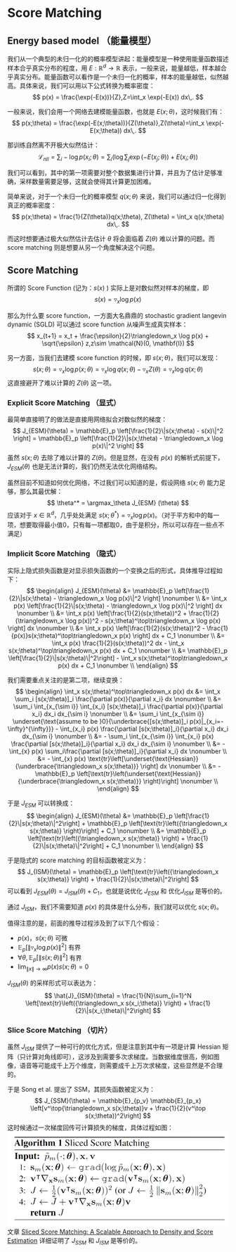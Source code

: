 # Score Matching

## Energy based model （能量模型）
我们从一个典型的未归一化的的概率模型讲起：能量模型是一种使用能量函数描述样本合乎真实分布的程度，用 $E:\mathbb{R}^{d} \to \mathbb{R}$ 表示，一般来说，能量越低，样本越合乎真实分布。能量函数可以看作是一个未归一化的概率，样本的能量越低，似然越高。具体来说，我们可以用以下公式转换为概率密度：
$$
p(x) = \frac{\exp(-E(x))}{Z},Z=\int_x \exp(-E(x)) dx\,. 
$$

一般来说，我们会用一个网络去建模能量函数，也就是 $E(x;\theta)$，这时候我们有：
$$
p(x;\theta) = \frac{\exp(-E(x;\theta))}{Z(\theta)},Z(\theta)=\int_x \exp(-E(x;\theta)) dx\,. 
$$

那训练自然离不开极大似然估计：
$$
\mathcal{L}_{nll} = \sum_{i} - \log p(x_i;\theta) = \sum_{i} \left(\log \sum_{j} \exp(-E(x_j;\theta)) + E(x_i; \theta) \right)
$$

我们可以看到，其中的第一项需要对整个数据集进行计算，并且为了估计足够准确，采样数量需要足够，这就会使得其计算更加困难。

简单来说，对于一个未归一化的概率模型 $q(x;\theta)$ 来说，我们可以通过归一化得到真正的概率密度：
$$
p(x;\theta) = \frac{1}{Z(\theta)}q(x;\theta), Z(\theta) = \int_x q(x;\theta) dx\,.
$$

而这时想要通过极大似然估计去估计 $\theta$ 将会面临着 $Z(\theta)$ 难以计算的问题。而 score matching 则是想要从另一个角度解决这个问题。

## Score Matching
所谓的 Score Function (记为：$s(x)$ ) 实际上是对数似然对样本的梯度，即
$$
s(x) = \triangledown_x \log p(x)
$$

那么为什么要 score function，一方面大名鼎鼎的 stochastic gradient langevin dynamic (SGLD) 可以通过 score function 从噪声生成真实样本：
$$
x_{t+1} = x_t + \frac{\epsilon}{2}\triangledown_x \log p(x) + \sqrt{\epsilon} z,z\sim \mathcal{N}(0, \mathbf{I})
$$

另一方面，当我们去建模 score function 的时候，即 $s(x;\theta)$，我们可以发现：
$$
s(x;\theta) = \triangledown_x \log p(x;\theta) = \triangledown_x \log q(x;\theta) - \triangledown_x Z(\theta) = \triangledown_x \log q(x;\theta)
$$
这直接避开了难以计算的 $Z(\theta)$ 这一项。

### Explicit Score Matching （显式）
最简单直接明了的做法是直接用网络拟合对数似然的梯度：
$$
J_{ESM}(\theta) =  \mathbb{E}_p \left[\frac{1}{2}\|s(x;\theta) - s(x)\|^2 \right] = \mathbb{E}_p \left[\frac{1}{2}\|s(x;\theta) - \triangledown_x \log p(x)\|^2 \right]
$$
虽然 $s(x;\theta)$ 去除了难以计算的 $Z(\theta)$。但是显然，在没有 $p(x)$ 的解析式前提下，$J_{ESM}(\theta)$ 也是无法计算的，我们仍然无法优化网络结构。

虽然目前不知道如何优化网络，不过我们可以知道的是，假设网络 $s(x;\theta)$ 能力足够，那么其最优解：
$$
\theta^* = \argmax_\theta J_{ESM} (\theta)
$$
应该对于 $x\in\mathbb{R}^d$，几乎处处满足 $s(x;\theta^*)=\triangledown_x\log p(x)$。（对于平方和中的每一项，想要取得最小值0，只有每一项都取0，由于是积分，所以可以存在一些点不满足）

### Implicit Score Matching （隐式）
实际上隐式损失函数是对显示损失函数的一个变换之后的形式，具体推导过程如下：
$$
\begin{align}
J_{ESM}(\theta) &= \mathbb{E}_p \left[\frac{1}{2}\|s(x;\theta) - \triangledown_x \log p(x)\|^2 \right] \nonumber \\
&= \int_x p(x) \left[\frac{1}{2}\|s(x;\theta) - \triangledown_x \log p(x)\|^2 \right] dx \nonumber \\
&= \int_x p(x) \left[\frac{1}{2}(s(x;\theta))^2 + \frac{1}{2}(\triangledown_x \log p(x))^2 - s(x;\theta)^\top\triangledown_x \log p(x) \right] dx \nonumber \\
&= \int_x p(x) \left[\frac{1}{2}(s(x;\theta))^2 - \frac{1}{p(x)}s(x;\theta)^\top\triangledown_x p(x) \right] dx + C_1 \nonumber \\
&= \int_x p(x) \frac{1}{2}(s(x;\theta))^2 dx - \int_x s(x;\theta)^\top\triangledown_x p(x) dx + C_1 \nonumber \\
&= \mathbb{E}_p \left[\frac{1}{2}\|s(x;\theta)\|^2\right] - \int_x s(x;\theta)^\top\triangledown_x p(x) dx + C_1 \nonumber \\
\end{align}
$$

我们需要重点关注的是第二项，继续变换：
$$
\begin{align}
\int_x s(x;\theta)^\top\triangledown_x p(x) dx &= \int_x \sum_i [s(x;\theta)]_i \frac{\partial p(x)}{\partial x_i} dx \nonumber \\
&=  \sum_i \int_{x_{\sim i}} \int_{x_i} [s(x;\theta)]_i \frac{\partial p(x)}{\partial x_i} dx_i dx_{\sim i} \nonumber \\
&=  \sum_i \int_{x_{\sim i}} \underset{\text{assume to be }0}{\underbrace{[s(x;\theta)]_i p(x)|_{x_i=-\infty}^{\infty}}} - \int_{x_i} p(x) \frac{\partial [s(x;\theta)]_i}{\partial x_i} dx_i dx_{\sim i} \nonumber \\
&=  -  \sum_i \int_{x_{\sim i}} \int_{x_i} p(x) \frac{\partial [s(x;\theta)]_i}{\partial x_i} dx_i dx_{\sim i} \nonumber \\
&=  - \int_{x} p(x) \sum_i\frac{\partial [s(x;\theta)]_i}{\partial x_i} dx \nonumber \\
&=  - \int_{x} p(x) \text{tr}\left[\underset{\text{Hessian}}{\underbrace{\triangledown_x s(x;\theta)}} \right] dx \nonumber \\
&=  - \mathbb{E}_p \left[\text{tr}\left(\underset{\text{Hessian}}{\underbrace{\triangledown_x s(x;\theta)}} \right)\right] \nonumber \\
\end{align}
$$

于是 $J_{ESM}$ 可以转换成：
$$
\begin{align}
J_{ESM}(\theta) &= \mathbb{E}_p \left[\frac{1}{2}\|s(x;\theta)\|^2\right] + \mathbb{E}_p \left[\text{tr}\left({\triangledown_x s(x;\theta)} \right)\right] + C_1 \nonumber \\
&= \mathbb{E}_p \left[\text{tr}\left({\triangledown_x s(x;\theta)} \right) + \frac{1}{2}\|s(x;\theta)\|^2\right] + C_1 \nonumber \\
\end{align}
$$

于是隐式的 score matching 的目标函数被定义为：
$$
J_{ISM}(\theta) = \mathbb{E}_p \left[\text{tr}\left({\triangledown_x s(x;\theta)} \right) + \frac{1}{2}\|s(x;\theta)\|^2\right]
$$
可以看到 $J_{ESM}(\theta) = J_{ISM}(\theta) + C_1$，也就是说优化 $J_{ESM}$ 和 优化$J_{ISM}$ 是等价的。

通过 $J_{ISM}$，我们不需要知道 $p(x)$ 的具体是什么分布，我们就可以优化 $s(x;\theta)$。

值得注意的是，前面的推导过程涉及到了以下几个假设：
- $p(x)$，$s(x;\theta)$ 可微
- $\mathbb{E}_p \left[\|\triangledown_x \log p(x)\|^2\right]$ 有界
- $\forall \theta, \mathbb{E}_p \left[\|s(x;\theta)\|^2\right]$ 有界
- $\lim_{\|x\|\to\infty}p(x)s(x;\theta) = 0$ 

$J_{ISM}(\theta)$ 的采样形式可以表达为：
$$
\hat{J}_{ISM}(\theta) = \frac{1}{N}\sum_{i=1}^N \left[\text{tr}\left({\triangledown_x s(x_i;\theta)} \right) + \frac{1}{2}\|s(x_i;\theta)\|^2\right]
$$

### Slice Score Matching （切片）
虽然 $J_{ISM}$ 提供了一种可行的优化方式，但是注意到其中有一项是计算 Hessian 矩阵（只计算对角线即可），这涉及到需要多次求梯度。当数据维度很高，例如图像，语音等可能成千上万个维度，则需要成千上万次求梯度，这些显然是不合理的。

于是 Song et al. 提出了 SSM，其损失函数被定义为：
$$
J_{SSM}(\theta) = \mathbb{E}_{p_v} \mathbb{E}_{p_x} \left[v^\top{\triangledown_x s(x;\theta)}v + \frac{1}{2}(v^\top s(x;\theta))^2\right]
$$
这时候通过一次梯度回传可计算损失的梯度，具体过程如图：
![SSM](./src/score_matching/score_matching_1.png)
文章 [Sliced Score Matching: A Scalable Approach to Density and Score Estimation](https://arxiv.org/pdf/1905.07088.pdf) 详细证明了 $J_{SSM}$ 和 $J_{ISM}$ 是等价的。